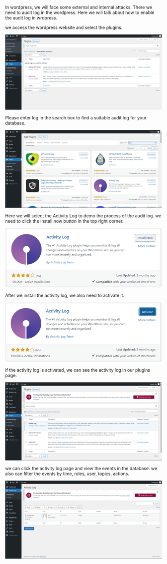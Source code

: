In wordpress, we will face some external and internal attacks. There we need to audit log in the wordpress.
Here we will talk about how to enable the audit log in wrdpress.

we access the wordpress website and select the plugins. 

![gppin1.png](./assets/gppin1.png)

Please enter log in the search box to find a suitable audit log for your database. 

![gppin2.png](./assets/gppin2.png)

Here we will select the Activity Log to demo the process of the audit log. we need to click the install now button in the top right corner.

![gppin3.png](./assets/gppin3.png)

After we install the activity log, we also need to activate it.

![gppin4.png](./assets/gppin4.png)

if the activity log is activated, we can see the activity log in our plugins page.

![gppin5.png](./assets/gppin5.png)

we can click the activity log page and view the events in the database. we also can filter the events by time, roles, user, topics, actions.  

![gppin6.png](./assets/gppin6.png)
